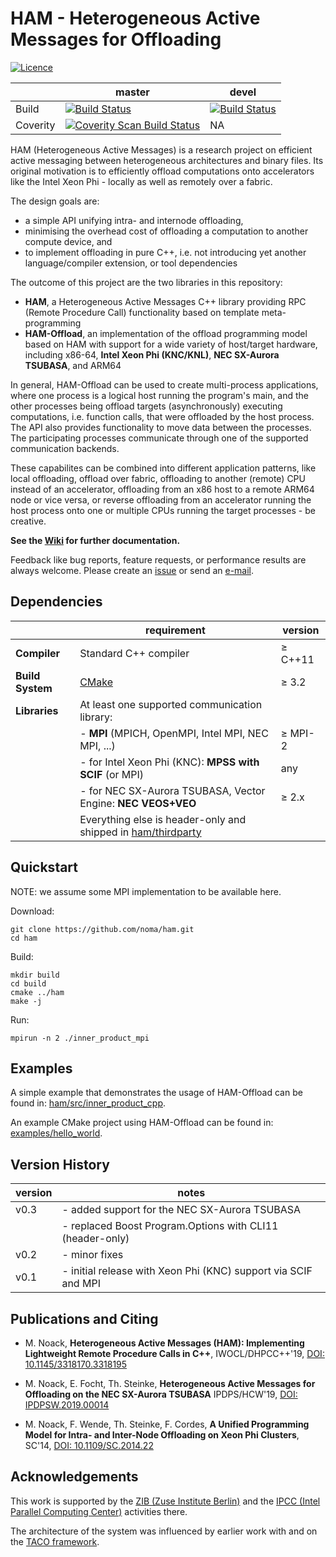 # HAM - Heterogeneous Active Messages for Offloading

[![Licence](https://img.shields.io/badge/license-BSL-blue.svg?style=flat)](LICENSE_1_0.txt)

|          | master | devel |
|----------|--------|-------|
| Build    | [![Build Status](https://travis-ci.org/noma/ham.svg?branch=master)](https://travis-ci.org/noma/ham) | [![Build Status](https://travis-ci.org/noma/ham.svg?branch=devel)](https://travis-ci.org/noma/ham) |
| Coverity | [![Coverity Scan Build Status](https://scan.coverity.com/projects/8451/badge.svg)](https://scan.coverity.com/projects/noma-ham) | NA |

HAM (Heterogeneous Active Messages) is a research project on efficient active
messaging between heterogeneous architectures and binary files. Its original
motivation is to efficiently offload computations onto accelerators like the
Intel Xeon Phi - locally as well as remotely over a fabric.

The design goals are:
- a simple API unifying intra- and internode offloading,
- minimising the overhead cost of offloading a computation to another
  compute device, and
- to implement offloading in pure C++, i.e. not introducing yet another
  language/compiler extension, or tool dependencies


The outcome of this project are the two libraries in this repository:
- **HAM**, a Heterogeneous Active Messages C++ library providing RPC (Remote
  Procedure Call) functionality based on template meta-programming
- **HAM-Offload**, an implementation of the offload programming model based on
  HAM with support for a wide variety of host/target hardware, including
  x86-64, **Intel Xeon Phi (KNC/KNL)**, **NEC SX-Aurora TSUBASA**, and ARM64

In general, HAM-Offload can be used to create multi-process applications, where
one process is a logical host running the program's main, and the other 
processes being offload targets (asynchronously) executing computations, i.e. 
function calls, that were offloaded by the host process. The API also provides
functionality to move data between the processes. The participating processes 
communicate through one of the supported communication backends.

These capabilites can be combined into different application patterns, like 
local offloading, offload over fabric, offloading to another (remote) CPU
instead of an accelerator, offloading from an x86 host to a remote ARM64 node
or vice versa, or reverse offloading from an accelerator running the host 
process onto one or multiple CPUs running the target processes - be creative.     

**See the [Wiki](https://github.com/noma/ham/wiki) for further documentation.**

Feedback like bug reports, feature requests, or performance results are always
welcome. Please create an [issue](https://github.com/noma/ham/issues/new) or
send an [e-mail](mailto:ma.noack.pr@gmail.com).

## Dependencies

|                   | requirement                                                    | version |
|-------------------|----------------------------------------------------------------|---------|
|**Compiler**       | Standard C++ compiler                                          | ≥ C++11 |
|**Build System**   | [CMake](https://cmake.org)                                     | ≥ 3.2   |
|**Libraries**      | At least one supported communication library:                  |         |
|                   | - **MPI** (MPICH, OpenMPI, Intel MPI, NEC MPI, ...)            | ≥ MPI-2 |
|                   | - for Intel Xeon Phi (KNC): **MPSS with SCIF** (or MPI)        | any     |
|                   | - for NEC SX-Aurora TSUBASA, Vector Engine: **NEC VEOS+VEO**   | ≥ 2.x   |
|                   | Everything else is header-only and shipped in [ham/thirdparty](https://github.com/noma/ham/tree/master/ham/thirdparty) |         |

## Quickstart

NOTE: we assume some MPI implementation to be available here.

Download:
```terminal
git clone https://github.com/noma/ham.git
cd ham
```

Build:
```terminal
mkdir build
cd build
cmake ../ham
make -j
```

Run:
```terminal
mpirun -n 2 ./inner_product_mpi
```

## Examples

A simple example that demonstrates the usage of HAM-Offload can be found in:
[ham/src/inner\_product_cpp](https://github.com/noma/ham/blob/master/ham/src/inner_product.cpp).

An example CMake project using HAM-Offload can be found in:
[examples/hello\_world](https://github.com/noma/ham/tree/master/examples/hello_world).

## Version History

| version | notes                                                             |
|---------|-------------------------------------------------------------------|
|    v0.3 | - added support for the NEC SX-Aurora TSUBASA                     |
|         | - replaced Boost Program.Options with CLI11 (header-only)         |
|    v0.2 | - minor fixes                                                     |
|    v0.1 | - initial release with Xeon Phi (KNC) support via SCIF and MPI    |

## Publications and Citing

- M. Noack,
  **Heterogeneous Active Messages (HAM): Implementing Lightweight Remote Procedure Calls in C++**,
  IWOCL/DHPCC++'19,
  [DOI: 10.1145/3318170.3318195](http://dx.doi.org/10.1145/3318170.3318195)


- M. Noack, E. Focht, Th. Steinke,
  **Heterogeneous Active Messages for Offloading on the NEC SX-Aurora TSUBASA**
  IPDPS/HCW'19,
  [DOI: IPDPSW.2019.00014](https://doi.org/10.1109/IPDPSW.2019.00014)

- M. Noack, F. Wende, Th. Steinke, F. Cordes,
  **A Unified Programming Model for Intra- and Inter-Node Offloading on Xeon Phi Clusters**,
  SC'14,
  [DOI: 10.1109/SC.2014.22](https://doi.org/10.1109/SC.2014.22)

## Acknowledgements

This work is supported by the
[ZIB (Zuse Institute Berlin)](http://www.zib.de/en/home.html)
and the
[IPCC (Intel Parallel Computing Center)](https://software.intel.com/en-us/articles/konrad-zuse-zentrum-fur-informationstechnik-berlin-zib)
activities there.

The architecture of the system was influenced by earlier work with and on
the [TACO framework](https://www.b-tu.de/fg-betriebssysteme/forschung/projekte/sonstige-projekte-des-fachgebiets/taco).
